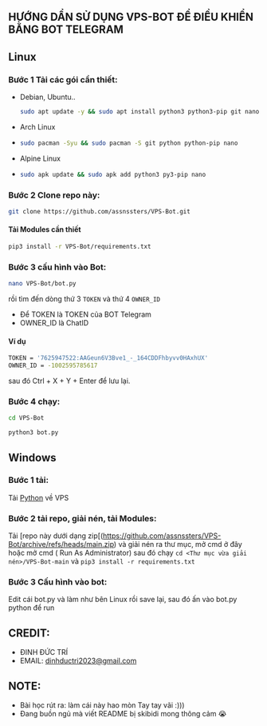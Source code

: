 ## HƯỚNG DẨN SỬ DỤNG VPS-BOT ĐỂ ĐIỀU KHIỂN BẰNG BOT TELEGRAM


## Linux
### Bước 1 Tải các gói cần thiết:
 *  Debian, Ubuntu..
    ```bash
    sudo apt update -y && sudo apt install python3 python3-pip git nano -y
    ```
* Arch Linux
* 
  ```bash
  sudo pacman -Syu && sudo pacman -S git python python-pip nano
  ```
* Alpine Linux
* 
  ```bash
  sudo apk update && sudo apk add python3 py3-pip nano
  ```
  
### Bước 2 Clone repo này:

```bash
git clone https://github.com/assnssters/VPS-Bot.git
```
#### Tải Modules cần thiết

```bash
pip3 install -r VPS-Bot/requirements.txt
```
### Bước 3 cấu hình vào Bot:


```bash
nano VPS-Bot/bot.py
```


rồi tìm đến dòng thứ 3 `TOKEN` và thứ 4 `OWNER_ID`
* Để TOKEN là TOKEN của BOT Telegram
* OWNER_ID là ChatID
#### Ví dụ

```bash
TOKEN = '7625947522:AAGeun6V3Bve1_-_164CDDFhbyvv0HAxhUX'
OWNER_ID = -1002595785617
```

sau đó Ctrl + X + Y + Enter để lưu lại.
### Bước 4 chạy:

```bash
cd VPS-Bot
```

```bash
python3 bot.py
```

## Windows
### Bước 1 tải:
Tải [Python](https://www.python.org/ftp/python/3.13.5/python-3.13.5-amd64.exe) về VPS
### Bước 2 tải repo, giải nén, tải Modules: 
Tải [repo này dưới dạng zip[(https://github.com/assnssters/VPS-Bot/archive/refs/heads/main.zip) và giải nén ra thư mục, mở cmd ở đây hoặc mở cmd ( Run As Administrator) sau đó chạy ` cd <Thư mục vừa giải nén>/VPS-Bot-main `  và  `pip3 install -r requirements.txt`
### Bước 3 Cấu hình vào bot:
Edit cái bot.py và làm như bên Linux rồi save lại, sau đó ấn vào bot.py python để run

 ## CREDIT:
 * ĐINH ĐỨC TRÍ
 * EMAIL: dinhductri2023@gmail.com
 ## NOTE:
- Bài học rút ra: làm cái này hao mòn Tay tay vãi :)))
- Đang buồn ngủ mà viết README bị skibidi mong thông cảm 😭
